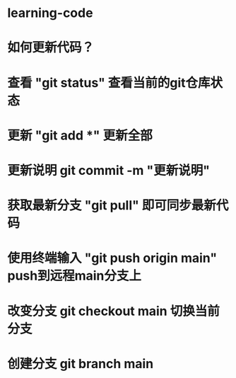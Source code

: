 <!--
 * @Author: your name
 * @Date: 2022-04-04 19:55:42
 * @LastEditTime: 2022-04-04 22:30:04
 * @LastEditors: Please set LastEditors
 * @Description: 打开koroFileHeader查看配置 进行设置: https://github.com/OBKoro1/koro1FileHeader/wiki/%E9%85%8D%E7%BD%AE
 * @FilePath: \learningCode\README.md
-->
# learning-code
# 如何更新代码？
# 查看 "git status" 查看当前的git仓库状态
# 更新 "git add *" 更新全部
# 更新说明 git commit -m "更新说明"
# 获取最新分支 "git pull" 即可同步最新代码
# 使用终端输入 "git push origin main" push到远程main分支上
# 改变分支 git checkout main 切换当前分支
# 创建分支 git branch main 